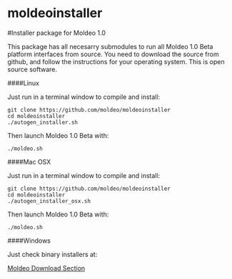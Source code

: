 moldeoinstaller
===============

#Installer package for Moldeo 1.0

This package has all necesarry submodules to run all Moldeo 1.0 Beta platform interfaces from source. You need to download the source from github, and follow the instructions for your operating system. This is open source software.

####Linux

Just run in a terminal window to compile and install:

    git clone https://github.com/moldeo/moldeoinstaller
    cd moldeoinstaller
    ./autogen_installer.sh

Then launch Moldeo 1.0 Beta with:

    ./moldeo.sh
	
####Mac OSX

Just run in a terminal window to compile and install:

    git clone https://github.com/moldeo/moldeoinstaller
    cd moldeoinstaller
    ./autogen_installer_osx.sh

Then launch Moldeo 1.0 Beta with:

    ./moldeo.sh

####Windows

Just check binary installers at:

[Moldeo Download Section](http://www.moldeo.org/downloads)




